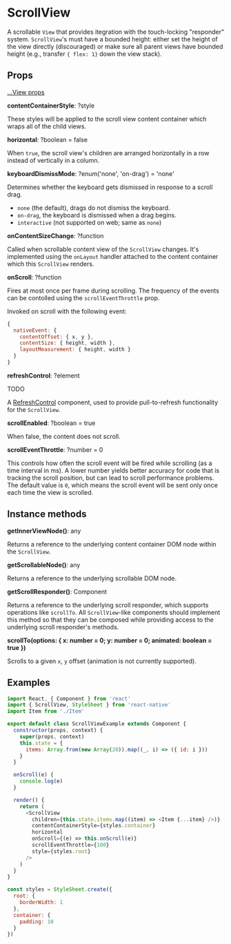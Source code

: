 # ScrollView

A scrollable `View` that provides itegration with the touch-locking "responder"
system. `ScrollView`'s must have a bounded height: either set the height of the
view directly (discouraged) or make sure all parent views have bounded height
(e.g., transfer `{ flex: 1}` down the view stack).

## Props

[...View props](./View.md)

**contentContainerStyle**: ?style

These styles will be applied to the scroll view content container which wraps
all of the child views.

**horizontal**: ?boolean = false

When `true`, the scroll view's children are arranged horizontally in a row
instead of vertically in a column.

**keyboardDismissMode**: ?enum('none', 'on-drag') = 'none'

Determines whether the keyboard gets dismissed in response to a scroll drag.

* `none` (the default), drags do not dismiss the keyboard.
* `on-drag`, the keyboard is dismissed when a drag begins.
* `interactive` (not supported on web; same as `none`)

**onContentSizeChange**: ?function

Called when scrollable content view of the `ScrollView` changes. It's
implemented using the `onLayout` handler attached to the content container
which this `ScrollView` renders.

**onScroll**: ?function

Fires at most once per frame during scrolling. The frequency of the events can
be contolled using the `scrollEventThrottle` prop.

Invoked on scroll with the following event:

```js
{
  nativeEvent: {
    contentOffset: { x, y },
    contentSize: { height, width },
    layoutMeasurement: { height, width }
  }
}
```

**refreshControl**: ?element

TODO

A [RefreshControl](../RefreshControl) component, used to provide
pull-to-refresh functionality for the `ScrollView`.

**scrollEnabled**: ?boolean = true

When false, the content does not scroll.

**scrollEventThrottle**: ?number = 0

This controls how often the scroll event will be fired while scrolling (as a
time interval in ms). A lower number yields better accuracy for code that is
tracking the scroll position, but can lead to scroll performance problems. The
default value is `0`, which means the scroll event will be sent only once each
time the view is scrolled.

## Instance methods

**getInnerViewNode()**: any

Returns a reference to the underlying content container DOM node within the `ScrollView`.

**getScrollableNode()**: any

Returns a reference to the underlying scrollable DOM node.

**getScrollResponder()**: Component

Returns a reference to the underlying scroll responder, which supports
operations like `scrollTo`. All `ScrollView`-like components should implement
this method so that they can be composed while providing access to the
underlying scroll responder's methods.

**scrollTo(options: { x: number = 0; y: number = 0; animated: boolean = true })**

Scrolls to a given `x`, `y` offset (animation is not currently supported).

## Examples

```js
import React, { Component } from 'react'
import { ScrollView, StyleSheet } from 'react-native'
import Item from './Item'

export default class ScrollViewExample extends Component {
  constructor(props, context) {
    super(props, context)
    this.state = {
      items: Array.from(new Array(20)).map((_, i) => ({ id: i }))
    }
  }

  onScroll(e) {
    console.log(e)
  }

  render() {
    return (
      <ScrollView
        children={this.state.items.map((item) => <Item {...item} />)}
        contentContainerStyle={styles.container}
        horizontal
        onScroll={(e) => this.onScroll(e)}
        scrollEventThrottle={100}
        style={styles.root}
      />
    )
  }
}

const styles = StyleSheet.create({
  root: {
    borderWidth: 1
  },
  container: {
    padding: 10
  }
})
```
